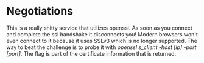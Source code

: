 Negotiations
============
This is a really shitty service that utilizes openssl. As soon as you connect and complete the ssl handshake it disconnects you! Modern browsers won't even connect to it because it uses SSLv3 which is no longer supported. The way to beat the challenge is to probe it with <em>openssl s_client -host [ip] -port [port]</em>. The flag is part of the certificate information that is returned.
